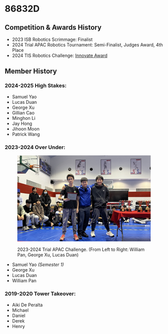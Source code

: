 # 86832D

## Competition & Awards History

* 2023 ISB Robotics Scrimmage: Finalist
* 2024 Trial APAC Robotics Tournament: Semi-Finalist, Judges Award, 4th Place
* 2024 TIS Robotics Challenge: [Innovate Award](https://www.robotevents.com/robot-competitions/vex-robotics-competition/RE-VRC-23-2772.html#awards)

## Member History

### 2024-2025 High Stakes:

* Samuel Yao
* Lucas Duan
* George Xu
* Gillian Cao
* Minghon Li
* Jay Hong
* Jihoon Moon
* Patrick Wang

### 2023-2024 Over Under:&#x20;

<figure><img src="../../.gitbook/assets/IMG_6310(20240422-224633).JPG" alt="" width="563"><figcaption><p>2023-2024 Trial APAC Challenge. (From Left to Right: William Pan, George Xu, Lucas Duan)</p></figcaption></figure>

* Samuel Yao _(Semester 1)_
* George Xu
* Lucas Duan
* William Pan

### 2019-2020 Tower Takeover:

* Aiki De Peralta
* Michael
* Daniel
* Derek
* Henry
